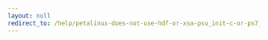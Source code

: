 ```yaml
---
layout: null
redirect_to: /help/petalinux-does-not-use-hdf-or-xsa-psu_init-c-or-ps7_init-c/
---
```


